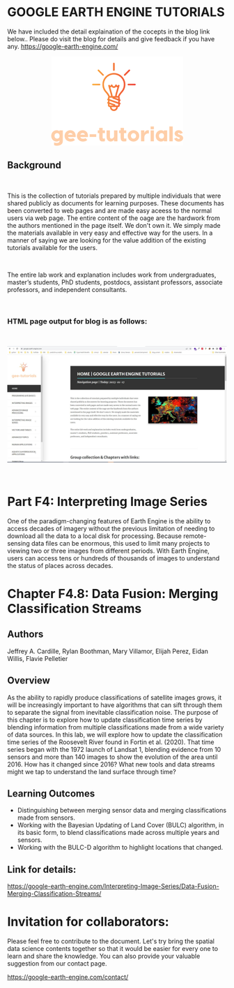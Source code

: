 # GOOGLE EARTH ENGINE TUTORIALS

We have included the detail explaination of the cocepts in the blog link below.. Please do visit the blog for details and give feedback if you have any.
https://google-earth-engine.com/

<p align="center">
    <img src = '../../../logo.png' class="center">
</p>


## Background
<br>

This is the collection of tutorials prepared by multiple individuals that were shared publicly as documents for learning purposes. These documents has been converted to web pages and are made easy aceess to the normal users via web page. The entire content of the oage are the hardwork from the authors mentioned in the page itself. We don't own it. We simply made the materials available in very easy and effective way for the users. In a manner of saying we are looking for the value addition of the existing tutorials available for the users.

<br>

The entire lab work and explanation includes work from undergraduates, master’s students, PhD students, postdocs, assistant professors, associate professors, and independent consultants.

<br>

### HTML page output for blog is as follows:
<br>
<p align="center">
    <img src = '../../../gee-tutorials.jpg' class="center">
</p>
<br>

# Part F4: Interpreting Image Series

One of the paradigm-changing features of Earth Engine is the ability to access decades of imagery without the previous limitation of needing to download all the data to a local disk for processing. Because remote-sensing data files can be enormous, this used to limit many projects to viewing two or three images from different periods. With Earth Engine, users can access tens or hundreds of thousands of images to understand the status of places across decades.


# Chapter F4.8: Data Fusion: Merging Classification Streams
## Authors
Jeffrey A. Cardille, Rylan Boothman, Mary Villamor, Elijah Perez, Eidan Willis, Flavie Pelletier




## Overview 
As the ability to rapidly produce classifications of satellite images grows, it will be increasingly important to have algorithms that can sift through them to separate the signal from inevitable classification noise. The purpose of this chapter is to explore how to update classification time series by blending information from multiple classifications made from a wide variety of data sources. In this lab, we will explore how to update the classification time series of the Roosevelt River found in Fortin et al. (2020). That time series began with the 1972 launch of Landsat 1, blending evidence from 10 sensors and more than 140 images to show the evolution of the area until 2016. How has it changed since 2016? What new tools and data streams might we tap to understand the land surface through time?


## Learning Outcomes
 - Distinguishing between merging sensor data and merging classifications made from sensors.
 - Working with the Bayesian Updating of Land Cover (BULC) algorithm, in its basic form, to blend classifications made across multiple years and sensors.
 - Working with the BULC-D algorithm to highlight locations that changed.

## Link for details:
https://google-earth-engine.com/Interpreting-Image-Series/Data-Fusion-Merging-Classification-Streams/


# Invitation for collaborators:
Please feel free to contribute to the document. Let's try bring the spatial data science contents together so that it would be easier for every one to learn and share the knowledge. You can also provide your valuable suggestion from our contact page.

https://google-earth-engine.com/contact/
